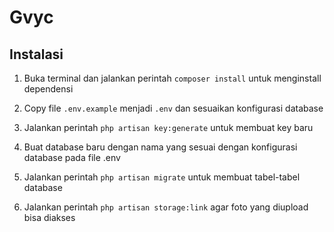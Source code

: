 # Gvyc

## Instalasi

1. Buka terminal dan jalankan perintah `composer install` untuk menginstall dependensi 

2. Copy file `.env.example` menjadi `.env` dan sesuaikan konfigurasi database

3. Jalankan perintah `php artisan key:generate` untuk membuat key baru

4. Buat database baru dengan nama yang sesuai dengan konfigurasi database pada file .env 

5. Jalankan perintah `php artisan migrate` untuk membuat tabel-tabel database

6. Jalankan perintah `php artisan storage:link` agar foto yang diupload bisa diakses 